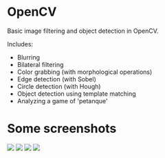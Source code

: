 # OpenCV
Basic image filtering and object detection in OpenCV.

Includes:
- Blurring
- Bilateral filtering
- Color grabbing (with morphological operations)
- Edge detection (with Sobel)
- Circle detection (with Hough)
- Object detection using template matching
- Analyzing a game of 'petanque'

# Some screenshots
![](screenshots/1.jpg)
![](screenshots/2.jpg)
![](screenshots/3.jpg)
![](screenshots/4.jpg)
